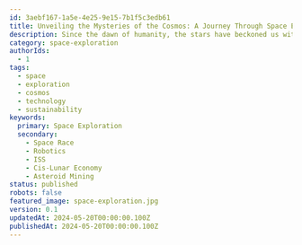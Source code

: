 ```yaml
---
id: 3aebf167-1a5e-4e25-9e15-7b1f5c3edb61
title: Unveiling the Mysteries of the Cosmos: A Journey Through Space Exploration
description: Since the dawn of humanity, the stars have beckoned us with their enigmatic allure, igniting a primal curiosity to explore the vast expanse of the cosmos. Join us as we trace the trajectory of space exploration and uncover its profound impact on both our understanding of the universe and life here on Earth.
category: space-exploration
authorIds:
  - 1
tags:
  - space
  - exploration
  - cosmos
  - technology
  - sustainability
keywords:
  primary: Space Exploration
  secondary:
    - Space Race
    - Robotics
    - ISS
    - Cis-Lunar Economy
    - Asteroid Mining
status: published
robots: false
featured_image: space-exploration.jpg
version: 0.1
updatedAt: 2024-05-20T00:00:00.100Z
publishedAt: 2024-05-20T00:00:00.100Z
---
```

